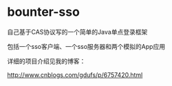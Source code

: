 # bounter-sso
自己基于CAS协议写的一个简单的Java单点登录框架   

包括一个sso客户端、一个sso服务器和两个模拟的App应用   

详细的项目介绍见我的博客：  

http://www.cnblogs.com/gdufs/p/6757420.html
